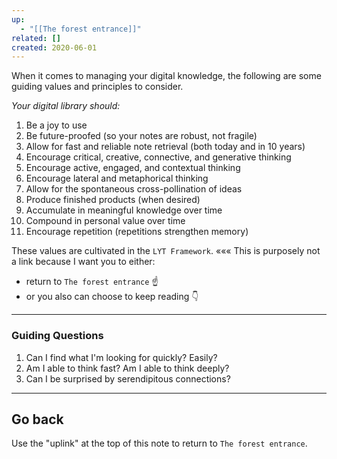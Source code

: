 ```yaml
---
up:
  - "[[The forest entrance]]"
related: []
created: 2020-06-01
---
```

When it comes to managing your digital knowledge, the following are some guiding values and principles to consider.

*Your digital library should:*
1. Be a joy to use
2. Be future-proofed (so your notes are robust, not fragile)
3. Allow for fast and reliable note retrieval (both today and in 10 years)
4. Encourage critical, creative, connective, and generative thinking
5. Encourage active, engaged, and contextual thinking
6. Encourage lateral and metaphorical thinking
7. Allow for the spontaneous cross-pollination of ideas
8. Produce finished products (when desired)
9. Accumulate in meaningful knowledge over time
10. Compound in personal value over time
11. Encourage repetition (repetitions strengthen memory)

These values are cultivated in the `LYT Framework`. ««« This is purposely not a link because I want you to either:
- return to `The forest entrance` ☝️
- or you also can choose to keep reading 👇

---
### Guiding Questions
1. Can I find what I'm looking for quickly? Easily?
2. Am I able to think fast? Am I able to think deeply?
3. Can I be surprised by serendipitous connections?

---
## Go back
Use the "uplink" at the top of this note to return to `The forest entrance`.